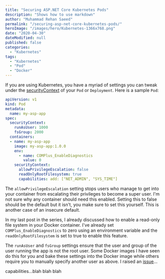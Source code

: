 ```yaml
---
title: "Securing ASP.NET Core Kubernetes Pods"
description: "Shows how to use markdown"
author: "Muhammad Rehan Saeed"
permalink: "/securing-asp-net-core-kubernetes-pods/"
heroImage: "/images/hero/Kubernetes-1366x768.png"
date: "2020-04-30"
dateModified: null
published: false
categories:
  - "Kubernetes"
tags:
  - "Kubernetes"
  - "Pod"
  - "Docker"
---
```

If you are using Kubernetes, you have a myriad of settings you can tweak under the [securityContext](https://kubernetes.io/docs/tasks/configure-pod-container/security-context/) of your `Pod` or `Deployment`. Here is a sample `Pod`:

```yaml
apiVersion: v1
kind: Pod
metadata:
  name: my-asp-app
spec:
  securityContext:
    runAsUser: 1000
    fsGroup: 2000
  containers:
  - name: my-asp-app
    image: my-asp-app:1.0.0
    env:
      - name: COMPlus_EnableDiagnostics
        value: 0
    securityContext:
      allowPrivilegeEscalation: false
      readOnlyRootFilesystem: true
      capabilities: add: ["NET_ADMIN", "SYS_TIME"]
```

The `allowPrivilegeEscalation` setting stops users who manage to get into your container from escalating their privileges to become a super user. I'm not sure why any container should need this enabled. Setting this to false should be the default but it isn't, you make sure to set this yourself. This is another case of an insecure default.

In my last post in the series, I already discussed how to enable a read-only file system in your Docker container. I've already set `COMPlus_EnableDiagnostics` to zero using an environment variable and the `readOnlyRootFilesystem` is set to true to enable this feature.

The `runAsUser` and `fsGroup` settings ensure that the user and group of the user running the app is not the root user. Some Docker images I have seen do this for you and bake these settings into the Docker image while others require you to manually specify another user as above. I raised an [issue](https://github.com/dotnet/dotnet-docker/issues/940)...

capabilities...blah blah blah

